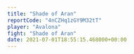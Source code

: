 ```yaml
---
title: "Shade of Aran"
reportCode: "4nCZHq1zGY9M32tT"
player: "Avalona"
fight: "Shade of Aran"
date: 2021-07-01T18:55:15.468000+00:00
---
```

